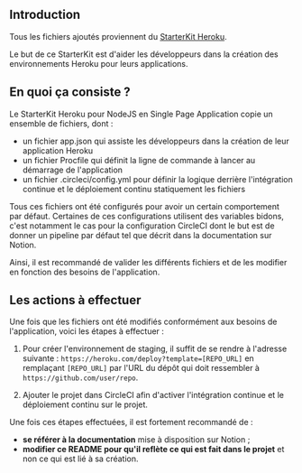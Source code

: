 ## Introduction

Tous les fichiers ajoutés proviennent du
[StarterKit Heroku](https://github.com/Linkvalue-Booster/configs).

Le but de ce StarterKit est d'aider les développeurs dans la création des
environnements Heroku pour leurs applications.

## En quoi ça consiste ?

Le StarterKit Heroku pour NodeJS en Single Page Application copie un ensemble de
fichiers, dont :
- un fichier app.json qui assiste les développeurs dans la création de leur
  application Heroku
- un fichier Procfile qui définit la ligne de commande à lancer au démarrage de
  l'application
- un fichier .circleci/config.yml pour définir la logique derrière
  l'intégration continue et le déploiement continu statiquement les fichiers

Tous ces fichiers ont été configurés pour avoir un certain comportement par
défaut. Certaines de ces configurations utilisent des variables bidons, c'est
notamment le cas pour la configuration CircleCI dont le but est de donner un
pipeline par défaut tel que décrit dans la documentation sur Notion.

Ainsi, il est recommandé de valider les différents fichiers et de les modifier
en fonction des besoins de l'application.

## Les actions à effectuer

Une fois que les fichiers ont été modifiés conformément aux besoins de
l'application, voici les étapes à effectuer :

1. Pour créer l'environnement de staging, il suffit de se rendre à l'adresse
   suivante : `https://heroku.com/deploy?template=[REPO_URL]` en remplaçant
   `[REPO_URL]` par l'URL du dépôt qui doit ressembler à
   `https://github.com/user/repo`.

2. Ajouter le projet dans CircleCI afin d'activer l'intégration continue et le
   déploiement continu sur le projet.

Une fois ces étapes effectuées, il est fortement recommandé de :
- **se référer à la documentation** mise à disposition sur Notion ;
- **modifier ce README pour qu'il reflète ce qui est fait dans le projet** et
  non ce qui est lié à sa création.
